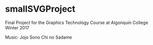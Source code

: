# smallSVGProject
Final Project for the Graphics Technology Course at Algonquin College Winter 2017

Music: Jojo Sono Chi no Sadame
